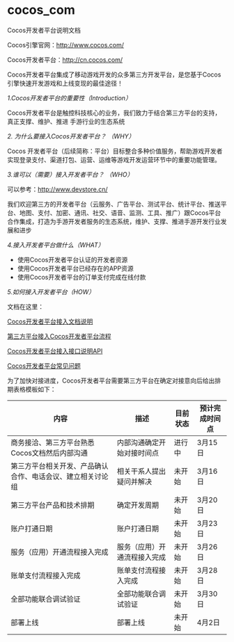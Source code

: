 # cocos_com

Cocos开发者平台说明文档

Cocos引擎官网：http://www.cocos.com/

Cocos开发者平台：http://cn.cocos.com/

Cocos开发者平台集成了移动游戏开发的众多第三方开发平台，是您基于Cocos引擎快速开发游戏和上线变现的最佳途径！

_1.Cocos开发者平台的重要性（Introduction）_

Cocos开发者平台是触控科技核心的业务，我们致力于结合第三方平台的支持，真正支撑、维护、推进 手游行业的生态系统

_2. 为什么要接入Cocos开发者平台？ （WHY）_

Cocos 开发者平台（后续简称：平台）目标整合多种价值服务，帮助游戏开发者实现登录支付、渠道打包、运营、运维等游戏开发运营环节中的重要功能管理。

_3.谁可以（需要）接入开发者平台？ （WHO）_

可以参考：http://www.devstore.cn/

我们欢迎第三方的开发者平台（云服务、广告平台、测试平台、统计平台、推送平台、地图、支付、加密、通讯、社交、语音、监测、工具、推广）跟Cocos平台合作集成，打造为手游开发者服务的生态系统，维护、支撑、推进手游开发行业发展和进步


_4.接入开发者平台做什么（WHAT）_

- 使用Cocos开发者平台认证的开发者资源
- 使用Cocos开发者平台已经存在的APP资源
- 使用Cocos开发者平台的订单支付完成在线付款


_5.如何接入开发者平台（HOW）_

文档在这里：

[Cocos开发者平台接入文档说明](https://github.com/aaronglyang/cocos_com/blob/master/Cocos%E5%BC%80%E5%8F%91%E8%80%85%E5%B9%B3%E5%8F%B0%E6%8E%A5%E5%85%A5%E6%96%87%E6%A1%A3%E8%AF%B4%E6%98%8E.md)

[第三方平台接入Cocos开发者平台流程](https://github.com/aaronglyang/cocos_com/blob/master/%E7%AC%AC%E4%B8%89%E6%96%B9%E6%9C%8D%E5%8A%A1%E6%8E%A5%E5%85%A5%E5%BC%80%E5%8F%91%E8%80%85%E5%B9%B3%E5%8F%B0%E6%B5%81%E7%A8%8B.md)

[Cocos开发者平台接入接口说明API](https://github.com/aaronglyang/cocos_com/blob/master/Cocos%E5%BC%80%E5%8F%91%E8%80%85%E5%B9%B3%E5%8F%B0%E6%8E%A5%E5%85%A5%E6%8E%A5%E5%8F%A3%E8%AF%B4%E6%98%8EAPI.md)


[Cocos开发者平台常见问题](https://github.com/aaronglyang/cocos_com/blob/master/Cocos%E5%BC%80%E5%8F%91%E8%80%85%E5%B9%B3%E5%8F%B0%E5%B8%B8%E8%A7%81%E9%97%AE%E9%A2%98.md)

为了加快对接进度，Cocos开发者平台需要第三方平台在确定对接意向后给出排期表格模板如下：


|内容|描述|目前状态|预计完成时间点|
|----|----|----|----|
|商务接洽、第三方平台熟悉Cocos文档然后内部沟通|内部沟通确定开始对接时间点|进行中|3月15日|
|第三方平台相关开发、产品确认合作、电话会议、建立相关讨论组|相关干系人提出疑问并解决|未开始|3月16日|
|第三方平台产品和技术排期|确定开发周期|未开始|3月20日|
|账户打通日期|账户打通日期|未开始|3月23日|
|服务（应用）开通流程接入完成|服务（应用）开通流程接入完成|未开始|3月26日|
|账单支付流程接入完成|账单支付流程接入完成|未开始|3月28日|
|全部功能联合调试验证|全部功能联合调试验证|未开始|3月30日|
|部署上线|部署上线|未开始|4月2日|

